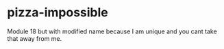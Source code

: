 # pizza-impossible
Module 18 but with modified name because I am unique and you cant take that away from me.

